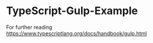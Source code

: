 # TypeScript-Gulp-Example

For further reading 
https://www.typescriptlang.org/docs/handbook/gulp.html